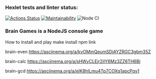 ### Hexlet tests and linter status:
[![Actions Status](https://github.com/Omny/frontend-project-lvl1/workflows/hexlet-check/badge.svg)](https://github.com/Omny/frontend-project-lvl1/actions)
[![Maintainability](https://api.codeclimate.com/v1/badges/a99a88d28ad37a79dbf6/maintainability)](https://codeclimate.com/github/codeclimate/codeclimate/maintainability)
![Node CI](https://github.com/Omny/frontend-project-lvl1/actions/workflows/github-actions.yml/badge.svg)

### Brain Games is a NodeJS console game

How to install and play
make install
npm link

brain-even
https://asciinema.org/a/kvOMmQeumSDjAYZRGC3gbm35Z

brain-calc
https://asciinema.org/a/sHWyCLEjr2iIY6Mz3ZZ6TH6Bj

brain-gcd
https://asciinema.org/a/eIK8hlLmu4Tp7COXq1apcPqy1